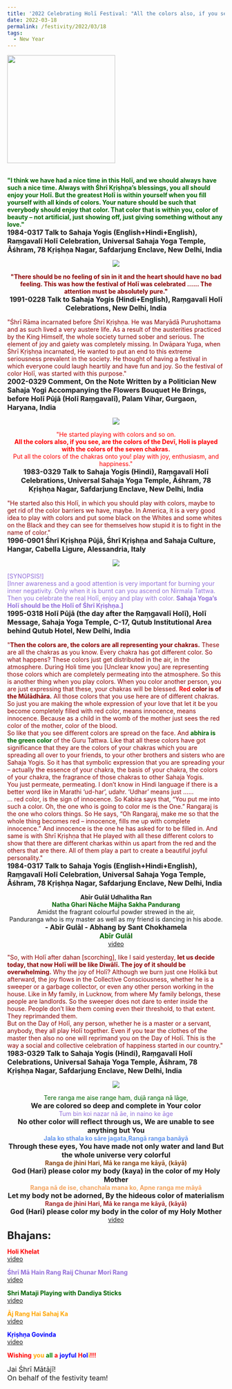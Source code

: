 ```yaml
---
title: '2022 Celebrating Holī Festival: "All the colors also, if you see, are the colors of the Devī, Holī is played with the colors of the seven chakras." '
date: 2022-03-18
permalink: /festivity/2022/03/18
tags:
  - New Year
---
```


<div style="text-align: left"><img src="/images/image1.png" width="250" /></div><br>

<p>
<font color="DarkGreen"><b>"I think we have had a nice time in this Holī, and we should always have such a nice time. Always with Śhrī Kṛiṣhṇa’s blessings, you all should enjoy your Holī. But the greatest Holī is within yourself when you fill yourself with all kinds of colors.
Your nature should be such that everybody should enjoy that color. That color that is within you, color of beauty – not artificial, just showing off, just giving something without any love."</b></font><br>
<font size="+0"><b>1984-0317 Talk to Sahaja Yogis (English+Hindi+English), Raṃgavalī Holī Celebration, Universal Sahaja Yoga Temple, Āśhram, 78 Kṛiṣhṇa Nagar, Safdarjung Enclave, New Delhi, India</b></font>
</p>

<div style="text-align: center"><img src="/images/image918.png" /></div>

<p style="text-align:center;">
<font color="DarkRed"><b>"There should be no feeling of sin in it and the heart should have no bad feeling. 
This was how the festival of Holī was celebrated ......
The attention must be absolutely pure."</b></font><br>
<font size="+0"><b>1991-0228 Talk to Sahaja Yogis (Hindi+English), Raṃgavalī Holī Celebrations, New Delhi, India</b></font>
</p>

<p>
<font color="DarkRed">"Śhrī Rāma incarnated before Śhrī Kṛiṣhṇa. He was Maryādā Puruṣhottama and as such lived a very austere life. As a result of the austerities practiced by the King Himself, the whole society turned sober and serious. The element of joy and gaiety was completely missing. In Dwāpara Yuga, when Śhrī Kṛiṣhṇa incarnated, He wanted to put an end to this extreme seriousness prevalent in the society. He thought of having a festival in which everyone could laugh heartily and have fun and joy. So the festival of color Holī, was started with this purpose."</font><br>
<font size="+0"><b>2002-0329 Comment, On the Note Written by a Politician New Sahaja Yogi Accompanying the Flowers Bouquet He Brings, before Holī Pūjā (Holī Raṃgavalī), Palam Vihar, Gurgaon, Haryana, India</b></font>
</p>

<div style="text-align: center"><img src="/images/image919.png" /></div>

<p style="text-align:center;">
<font color="Red">"He started playing with colors and so on.<br>
<b>All the colors also, if you see, are the colors of the Devī, Holi is played with the colors of the seven chakras.</b><br>
Put all the colors of the chakras onto you! play with joy, enthusiasm, and happiness."</font><br>
<font size="+0"><b>1983-0329 Talk to Sahaja Yogis (Hindi), Raṃgavalī Holī Celebrations, Universal Sahaja Yoga Temple, Āśhram, 78 Kṛiṣhṇa Nagar, Safdarjung Enclave, New Delhi, India</b></font>
</p>

<p>
<font color="DarkRed">"He started also this Holī, in which you should play with colors, maybe to get rid of the color barriers we have, maybe.
In America, it is a very good idea to play with colors and put some black on the Whites and some whites on the Black and they can see for themselves how stupid it is to fight in the name of color."</font><br>
<font size="+0"><b>1996-0901 Śhrī Kṛiṣhṇa Pūjā, Śhrī Kṛiṣhṇa and Sahaja Culture, Hangar, Cabella Ligure, Alessandria, Italy</b></font>
</p>

<div style="text-align: center"><img src="/images/image920.png" /></div>

<p>
<font color="MediumPurple">[SYNOPSIS!]<br>
[Inner awareness and a good attention is very important for burning your inner negativity. 
Only when it is burnt can you ascend on Nirmala Tattwa. Then you celebrate the real Holī, enjoy and play with color.
<b>Sahaja Yoga’s Holī should be the Holī of Śhrī Kṛiṣhṇa.]</b></font><br>
<font size="+0"><b>1995-0318 Holī Pūjā (the day after the Raṃgavalī Holī), Holī Message, Sahaja Yoga Temple, C-17, Qutub Institutional Area behind Qutub Hotel, New Delhi, India</b></font>
</p>

<p>
<font color="DarkRed">"<b>Then the colors are, the colors are all representing your chakras.</b> These are all the chakras as you know. Every chakra has got different color. So what happens? These colors just get distributed in the air, in the atmosphere. During Holi time you [Unclear know you] are representing those colors which are completely permeating into the atmosphere. So this is another thing when you play colors. When you color another person, you are just expressing that these, your chakras will be blessed.</font> <font color="Red"><b>Red</b></font> <font color="DarkRed"><b>color is of the Mūlādhāra.</b> All those colors that you use here are of different chakras. So just you are making the whole expression of your love that let it be you become completely filled with red color, means innocence, means innocence. Because as a child in the womb of the mother just sees the red color of the mother, color of the blood.<br>
So like that you see different colors are spread on the face. And</font> <font color="DarkGreen"><b>abhira is the green color</b></font> <font color="DarkRed">of the Guru Tattwa. Like that all these colors have got significance that they are the colors of your chakras which you are spreading all over to your friends, to your other brothers and sisters who are Sahaja Yogis. So it has that symbolic expression that you are spreading your – actually the essence of your chakra, the basis of your chakra, the colors of your chakra, the fragrance of those chakras to other Sahaja Yogis.<br>
You just permeate, permeating. I don’t know in Hindi language if there is a better word like in Marathi ‘ud-har’, udahr. ‘Udhar’ means just ......<br>
... red color, is the sign of innocence. So Kabira says that, “You put me into such a color. Oh, the one who is going to color me is the One.” Rangaraj is the one who colors things. So He says, “Oh Rangaraj, make me so that the whole thing becomes red – innocence, fills me up with complete innocence.” And innocence is the one he has asked for to be filled in. And same is with Shrī Kṛiṣhṇa that He played with all these different colors to show that there are different charkas within us apart from the red and the others that are there. All of them play a part to create a beautiful joyful personality."</font><br>
<font size="+0"><b>1984-0317 Talk to Sahaja Yogis (English+Hindi+English), Raṃgavalī Holī Celebration, Universal Sahaja Yoga Temple, Āśhram, 78 Kṛiṣhṇa Nagar, Safdarjung Enclave, New Delhi, India</b></font>
</p>

<p style="text-align:center;">
<b>Abīr Gulāl Udhalitha Ran</b><br>
<font color="DarkGreen"><b>Natha Ghari Nāche Mājha Sakha Pandurang</b></font><br>
Amidst the fragrant colourful powder strewed in the air,<br>
Panduranga who is my master as well as my friend is dancing in his abode.<br>
<font size="+0"><b> - Abīr Gulāl - Abhang by Sant Chokhamela</b></font><br>
<font color="DarkGreen"><font size="+0"><b>Abīr Gulāl</b></font></font><br>
<a href="https://www.youtube.com/watch?v=TjPTm04s6l8&ab_channel=SelfRealizationKundaliniAwakening">video</a>
</p>

<p>
<font color="DarkRed">"So, with Holī after dahan [scorching], like I said yesterday, <b>let us decide today, that now Holī will be like Diwālī. The joy of it should be overwhelming.</b> Why the joy of Holī? Although we burn just one Holikā but afterward, the joy flows in the Collective Consciousness, whether he is a sweeper or a garbage collector, or even any other person working in the house. Like in My family, in Lucknow, from where My family belongs, these people are landlords. So the sweeper does not dare to enter inside the house. People don’t like them coming even their threshold, to that extent. They reprimanded them.<br>
But on the Day of Holī, any person, whether he is a master or a servant, anybody, they all play Holī together. Even if you tear the clothes of the master then also no one will reprimand you on the Day of Holī. This is the way a social and collective celebration of happiness started in our country."</font><br>
<font size="+0"><b>1983-0329 Talk to Sahaja Yogis (Hindi), Raṃgavalī Holī Celebrations, Universal Sahaja Yoga Temple, Āśhram, 78 Kṛiṣhṇa Nagar, Safdarjung Enclave, New Delhi, India</b></font>
</p>

<div style="text-align: center"><img src="/images/image921.png" /></div>

<p style="text-align:center;">
<font color="DarkGreen">Tere ranga me aise range ham, dujā ranga nā lāge,</font><br>
<font size="+0"><b>We are colored so deep and complete in Your color</b></font><br>
<font color="MediumPurple">Tum bin koi nazar nā āe, in naino ke āge</font><br>
<font size="+0"><b>No other color will reflect through us, We are unable to see anything but You</b></font><br>
<font color="CornflowerBlue"><b>Jala ko sthala ko sāre jagata,Rangā ranga banāyā</b></font><br>
<font size="+0"><b>Through these eyes, You have made not only water and land But the whole universe very colorful</b></font><br>
<font color="SaddleBrown"><b>Ranga de jhini Hari, Mā ke ranga me kāyā, (kāyā)</b></font><br>
<font size="+0"><b>God (Hari) please color my body (kaya) in the color of my Holy Mother</b></font><br>
<font color="SandyBrown"><b>Ranga nā de ise, chanchala mana ko, Apne ranga me māyā</b></font><br>
<font size="+0"><b>Let my body not be adorned, By the hideous color of materialism</b></font><br>
<font color="Brown"><b>Ranga de jhini Hari, Mā ke ranga me kāyā, (kāyā)</b></font><br>
<font size="+0"><b>God (Hari) please color my body in the color of my Holy Mother</b></font><br>
<a href="https://youtu.be/zcAvt3cDa0Y">video</a>
</p>

<font size="+2"><b>Bhajans:</b></font>

<p>
<font color="red"><b>Holi Khelat</b></font><br>
<a href="https://seven-teams.github.io/Videos_Links.html">video</a>
</p>

<p>
<font color="MediumPurple"><b>Śhrī Mā Hain Rang Raij Chunar Mori Rang</b></font><br>
<a href="https://seven-teams.github.io/Videos_Links.html">video</a>
</p>
 
<p>
<font color="DarkGreen"><b>Shri Mataji Playing with Dandiya Sticks </b></font><br>
<a href="https://seven-teams.github.io/Videos_Links.html">video</a>
</p>

<p>
<font color="Orange"><b>Āj Rang Hai Sahaj Ka</b></font><br>
<a href="https://youtu.be/kAeQs-Xga_Q">video</a> 
</p>

<p>
<font color="blue"><b>Kṛiṣhṇa Govinda</b></font><br>
<a href="https://seven-teams.github.io/Videos_Links.html">video</a>
</p>

<p>
<font color="red"><b>Wishing</b></font> <font color="Orange"><b>you</b></font> <font color="green"><b>all</b></font> <font color="red"><b>a</b></font> <font color="blue"><b>joyful</b></font> <font color="red"><b>H</b></font><font color="blue"><b>o</b></font><font color="blue"><b>l</b></font><font color="Orange"><b>ī</b></font><font color="red"><b>!!!</b></font>
</p>

<p>
<font size="+0">Jai Śhrī Mātājī!<br>
On behalf of the festivity team!</font>
</p>